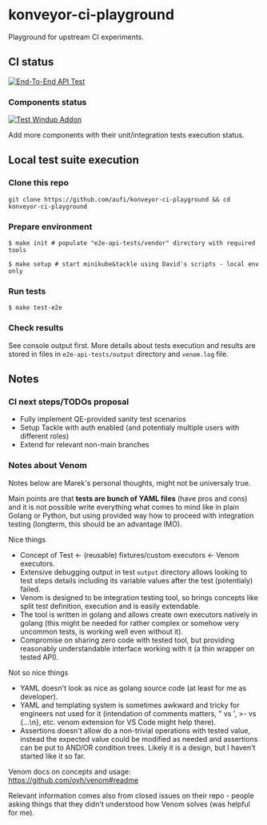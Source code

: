 # konveyor-ci-playground
Playground for upstream CI experiments.

## CI status

[![End-To-End API Test](https://github.com/aufi/konveyor-ci-playground/actions/workflows/e2e-api-test.yml/badge.svg?branch=main)](https://github.com/aufi/konveyor-ci-playground/actions/workflows/e2e-api-test.yml)

### Components status

[![Test Windup Addon](https://github.com/konveyor/tackle2-addon-windup/actions/workflows/test-windup.yml/badge.svg?branch=main)](https://github.com/konveyor/tackle2-addon-windup/actions/workflows/test-windup.yml)

Add more components with their unit/integration tests execution status.

## Local test suite execution

### Clone this repo

```
git clone https://github.com/aufi/konveyor-ci-playground && cd konveyor-ci-playground
```

### Prepare environment

```
$ make init # populate "e2e-api-tests/vendor" directory with required tools

$ make setup # start minikube&tackle using David's scripts - local env only
```

### Run tests

```
$ make test-e2e
```

### Check results

See console output first. More details about tests execution and results are stored in files in ```e2e-api-tests/output``` directory and ```venom.log``` file.

## Notes

### CI next steps/TODOs proposal

- Fully implement QE-provided sanity test scenarios
- Setup Tackle with auth enabled (and potentialy multiple users with different roles)
- Extend for relevant non-main branches

### Notes about Venom

Notes below are Marek's personal thoughts, might not be universaly true.

Main points are that **tests are bunch of YAML files** (have pros and cons) and it is not possible write everything what comes to mind like in plain Golang or Python, but using provided way how to proceed with integration testing (longterm, this should be an advantage IMO).

Nice things
- Concept of Test <- (reusable) fixtures/custom executors <- Venom executors.
- Extensive debugging output in test ```output``` directory allows looking to test steps details including its variable values after the test (potentialy) failed.
- Venom is designed to be integration testing tool, so brings concepts like split test definition, execution and is easily extendable.
- The tool is written in golang and allows create own executors natively in golang (this might be needed for rather complex or somehow very uncommon tests, is working well even without it).
- Compromise on sharing zero code with tested tool, but providing reasonably understandable interface working with it (a thin wrapper on tested API).

Not so nice things
- YAML doesn't look as nice as golang source code (at least for me as developer).
- YAML and templating system is sometimes awkward and tricky for engineers not used for it (intendation of comments matters, " vs ', >- vs {...\n}, etc. venom extension for VS Code might help there).
- Assertions doesn't allow do a non-trivial operations with tested value, instead the expected value could be modified as needed and assertions can be put to AND/OR condition trees. Likely it is a design, but I haven't started like it so far.

Venom docs on concepts and usage: https://github.com/ovh/venom#readme

Relevant information comes also from closed issues on their repo - people asking things that they didn't understood how Venom solves (was helpful for me).
